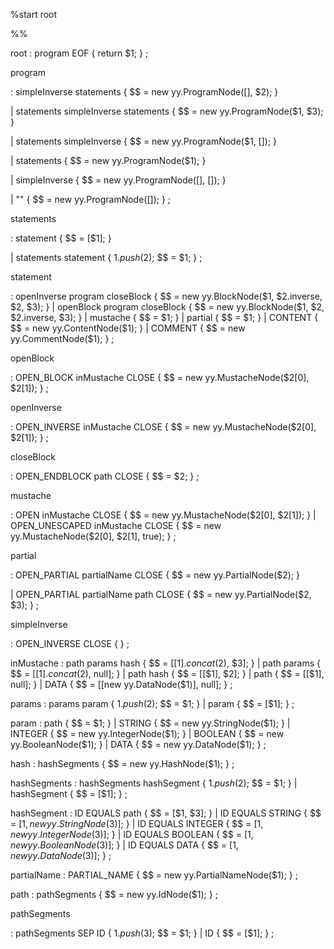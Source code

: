%start root

%%

<!-- 匹配到 program 模式和  eoc 就返回 program -->
root
  : program EOF { return $1; }
  ;

program
   <!-- {{ else }} 只 program statements -->
  : simpleInverse statements { $$ = new yy.ProgramNode([], $2); } 
  <!-- statements {{ else }} statementss 传入 左右 -->
  | statements simpleInverse statements { $$ = new yy.ProgramNode($1, $3); }
  <!-- statements {{ else }} 传入 左 -->
  | statements simpleInverse { $$ = new yy.ProgramNode($1, []); }
  <!-- 单纯的 statements -->
  | statements { $$ = new yy.ProgramNode($1); }
  <!-- {{ else }} -->
  | simpleInverse { $$ = new yy.ProgramNode([], []); }
  <!-- 空字符串 -->
  | "" { $$ = new yy.ProgramNode([]); }
  ;

statements
  <!-- 单纯的 statement 设置为 数组 -->
  : statement { $$ = [$1]; }
   <!-- statement 要组成数组 -->
  | statements statement { $1.push($2); $$ = $1; }
  ;

statement
  <!-- {{ else  program }} -->
  : openInverse program closeBlock { $$ = new yy.BlockNode($1, $2.inverse, $2, $3); }
  | openBlock program closeBlock { $$ = new yy.BlockNode($1, $2, $2.inverse, $3); }
  | mustache { $$ = $1; }
  | partial { $$ = $1; }
  | CONTENT { $$ = new yy.ContentNode($1); }
  | COMMENT { $$ = new yy.CommentNode($1); }
  ;

openBlock
  <!-- {{# 语句 }} -->
  : OPEN_BLOCK inMustache CLOSE { $$ = new yy.MustacheNode($2[0], $2[1]); }
  ;

openInverse
   <!-- {{ else  mustache 语句 }} -->
  : OPEN_INVERSE inMustache CLOSE { $$ = new yy.MustacheNode($2[0], $2[1]); }
  ;

closeBlock
   <!-- {{/ path }} -->
  : OPEN_ENDBLOCK path CLOSE { $$ = $2; }
  ;

mustache
   <!-- {{ a }} {{{ b }}} -->
  : OPEN inMustache CLOSE { $$ = new yy.MustacheNode($2[0], $2[1]); }
  | OPEN_UNESCAPED inMustache CLOSE { $$ = new yy.MustacheNode($2[0], $2[1], true); }
  ;


partial
  <!-- {{>  partialName }} -->
  : OPEN_PARTIAL partialName CLOSE { $$ = new yy.PartialNode($2); }
  <!-- {{>  partialName path 参数 }} -->
  | OPEN_PARTIAL partialName path CLOSE { $$ = new yy.PartialNode($2, $3); }
  ;

simpleInverse
<!-- 匹配到 {{else}} {{^}} 的情况 -->
  : OPEN_INVERSE CLOSE { }
  ;

inMustache
  : path params hash { $$ = [[$1].concat($2), $3]; }
  | path params { $$ = [[$1].concat($2), null]; }
  | path hash { $$ = [[$1], $2]; }
  | path { $$ = [[$1], null]; }
  | DATA { $$ = [[new yy.DataNode($1)], null]; }
  ;

params
  : params param { $1.push($2); $$ = $1; }
  | param { $$ = [$1]; }
  ;

param
  : path { $$ = $1; }
  | STRING { $$ = new yy.StringNode($1); }
  | INTEGER { $$ = new yy.IntegerNode($1); }
  | BOOLEAN { $$ = new yy.BooleanNode($1); }
  | DATA { $$ = new yy.DataNode($1); }
  ;

hash
  : hashSegments { $$ = new yy.HashNode($1); }
  ;

hashSegments
  : hashSegments hashSegment { $1.push($2); $$ = $1; }
  | hashSegment { $$ = [$1]; }
  ;

hashSegment
  : ID EQUALS path { $$ = [$1, $3]; }
  | ID EQUALS STRING { $$ = [$1, new yy.StringNode($3)]; }
  | ID EQUALS INTEGER { $$ = [$1, new yy.IntegerNode($3)]; }
  | ID EQUALS BOOLEAN { $$ = [$1, new yy.BooleanNode($3)]; }
  | ID EQUALS DATA { $$ = [$1, new yy.DataNode($3)]; }
  ;

partialName
  : PARTIAL_NAME { $$ = new yy.PartialNameNode($1); }
  ;

path
  : pathSegments { $$ = new yy.IdNode($1); }
  ;

pathSegments
   <!-- /a/b  a.b 通过 / 或者 . 分割时 -->
  : pathSegments SEP ID { $1.push($3); $$ = $1; }
  | ID { $$ = [$1]; }
  ;

